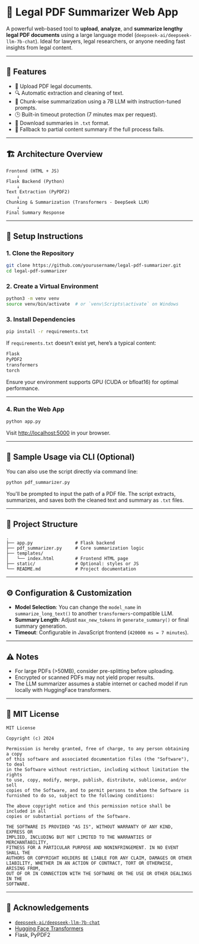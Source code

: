 # 🧠 Legal PDF Summarizer Web App

A powerful web-based tool to **upload**, **analyze**, and **summarize lengthy legal PDF documents** using a large language model (`deepseek-ai/deepseek-llm-7b-chat`). Ideal for lawyers, legal researchers, or anyone needing fast insights from legal content.

---

## 📌 Features

* 📄 Upload PDF legal documents.
* 🔍 Automatic extraction and cleaning of text.
* 🤖 Chunk-wise summarization using a 7B LLM with instruction-tuned prompts.
* 🕒 Built-in timeout protection (7 minutes max per request).
* 💾 Download summaries in `.txt` format.
* 🧪 Fallback to partial content summary if the full process fails.

---

## 🏗️ Architecture Overview

```
Frontend (HTML + JS)
    ↓
Flask Backend (Python)
    ↓
Text Extraction (PyPDF2)
    ↓
Chunking & Summarization (Transformers - DeepSeek LLM)
    ↓
Final Summary Response
```

---

## 🚀 Setup Instructions

### 1. Clone the Repository

```bash
git clone https://github.com/yourusername/legal-pdf-summarizer.git
cd legal-pdf-summarizer
```

### 2. Create a Virtual Environment

```bash
python3 -m venv venv
source venv/bin/activate  # or `venv\Scripts\activate` on Windows
```

### 3. Install Dependencies

```bash
pip install -r requirements.txt
```

If `requirements.txt` doesn't exist yet, here’s a typical content:

```txt
Flask
PyPDF2
transformers
torch
```

Ensure your environment supports GPU (CUDA or bfloat16) for optimal performance.

---

### 4. Run the Web App

```bash
python app.py
```

Visit [http://localhost:5000](http://localhost:5000) in your browser.

---

## 🧪 Sample Usage via CLI (Optional)

You can also use the script directly via command line:

```bash
python pdf_summarizer.py
```

You'll be prompted to input the path of a PDF file. The script extracts, summarizes, and saves both the cleaned text and summary as `.txt` files.

---

## 📂 Project Structure

```
.
├── app.py                # Flask backend
├── pdf_summarizer.py     # Core summarization logic
├── templates/
│   └── index.html        # Frontend HTML page
├── static/               # Optional: styles or JS
└── README.md             # Project documentation
```

---

## ⚙️ Configuration & Customization

* **Model Selection**: You can change the `model_name` in `summarize_long_text()` to another `transformers`-compatible LLM.
* **Summary Length**: Adjust `max_new_tokens` in `generate_summary()` or final summary generation.
* **Timeout**: Configurable in JavaScript frontend (`420000 ms = 7 minutes`).

---

## ⚠️ Notes

* For large PDFs (>50MB), consider pre-splitting before uploading.
* Encrypted or scanned PDFs may not yield proper results.
* The LLM summarizer assumes a stable internet or cached model if run locally with HuggingFace transformers.

---

## 📄 MIT License

```
MIT License

Copyright (c) 2024 

Permission is hereby granted, free of charge, to any person obtaining a copy
of this software and associated documentation files (the "Software"), to deal
in the Software without restriction, including without limitation the rights
to use, copy, modify, merge, publish, distribute, sublicense, and/or sell
copies of the Software, and to permit persons to whom the Software is
furnished to do so, subject to the following conditions:

The above copyright notice and this permission notice shall be included in all
copies or substantial portions of the Software.

THE SOFTWARE IS PROVIDED "AS IS", WITHOUT WARRANTY OF ANY KIND, EXPRESS OR
IMPLIED, INCLUDING BUT NOT LIMITED TO THE WARRANTIES OF MERCHANTABILITY,
FITNESS FOR A PARTICULAR PURPOSE AND NONINFRINGEMENT. IN NO EVENT SHALL THE
AUTHORS OR COPYRIGHT HOLDERS BE LIABLE FOR ANY CLAIM, DAMAGES OR OTHER
LIABILITY, WHETHER IN AN ACTION OF CONTRACT, TORT OR OTHERWISE, ARISING FROM,
OUT OF OR IN CONNECTION WITH THE SOFTWARE OR THE USE OR OTHER DEALINGS IN THE
SOFTWARE.
```
---

## 🙏 Acknowledgements

* [`deepseek-ai/deepseek-llm-7b-chat`](https://huggingface.co/deepseek-ai/deepseek-llm-7b-chat)
* [Hugging Face Transformers](https://github.com/huggingface/transformers)
* Flask, PyPDF2

